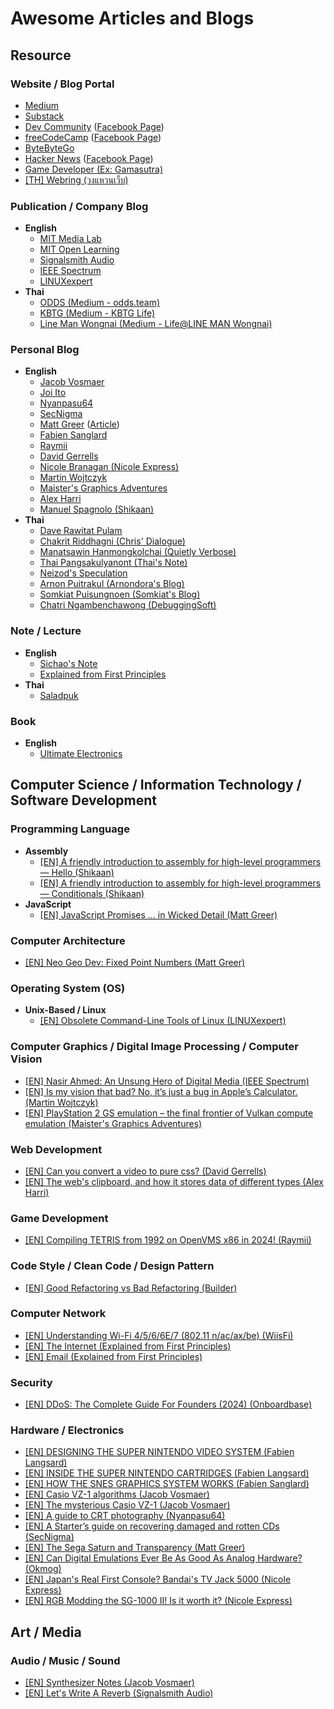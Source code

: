 # Awesome Articles and Blogs

## Resource

### Website / Blog Portal 
- [Medium](https://medium.com/)
- [Substack](https://substack.com/)
- [Dev Community](https://dev.to/) ([Facebook Page](https://www.facebook.com/thepracticaldev))
- [freeCodeCamp](https://www.freecodecamp.org/news) ([Facebook Page](https://www.facebook.com/freecodecamp))
- [ByteByteGo](https://blog.bytebytego.com/)
- [Hacker News](https://news.ycombinator.com/) ([Facebook Page](https://www.facebook.com/hn.hiren.news))
- [Game Developer (Ex: Gamasutra)](https://www.gamedeveloper.com/)
- [[TH] Webring (วงแหวนเว็บ)](https://webring.wonderful.software/)

### Publication / Company Blog
- **English**
  - [MIT Media Lab](https://blog.media.mit.edu)
  - [MIT Open Learning](https://medium.com/@mitopenlearning)
  - [Signalsmith Audio](https://signalsmith-audio.co.uk/writing/)
  - [IEEE Spectrum](https://spectrum.ieee.org/)
  - [LINUXexpert](https://linuxexpert.org/)
- **Thai**
  - [ODDS (Medium - odds.team)](https://medium.com/odds-team?source=list-84e1e2001f4d--------0-------df0208188910---------------------)
  - [KBTG (Medium - KBTG Life)](https://medium.com/kbtg-life?source=list-84e1e2001f4d--------0-------e390b5311a9c---------------------)
  - [Line Man Wongnai (Medium - Life@LINE MAN Wongnai)](https://life.wongnai.com/?source=list-84e1e2001f4d--------0-------f46a4e18ddd4---------------------)

### Personal Blog
- **English**
  - [Jacob Vosmaer](https://blog.jacobvosmaer.nl/)
  - [Joi Ito](https://joi.ito.com/weblog)
  - [Nyanpasu64](https://nyanpasu64.gitlab.io/)
  - [SecNigma](https://secnigma.wordpress.com/)
  - [Matt Greer](https://mattgreer.dev/blog) ([Article](https://mattgreer.dev/articles))
  - [Fabien Sanglard](https://fabiensanglard.net/)
  - [Raymii](https://raymii.org/s/tags/all.html)
  - [David Gerrells](https://dgerrells.com/blog)
  - [Nicole Branagan (Nicole Express)](https://nicole.express/listing.html)
  - [Martin Wojtczyk](https://martin.wojtczyk.de/blog/)
  - [Maister's Graphics Adventures](https://themaister.net/blog/)
  - [Alex Harri](https://alexharri.com/blog)
  - [Manuel Spagnolo (Shikaan)](https://shikaan.github.io/)
- **Thai**
  - [Dave Rawitat Pulam](https://rawitat.com/)
  - [Chakrit Riddhagni (Chris' Dialogue)](https://chrisza.me)
  - [Manatsawin Hanmongkolchai (Quietly Verbose)](https://blog.whs.in.th)
  - [Thai Pangsakulyanont (Thai's Note)](https://notes.dt.in.th)
  - [Neizod's Speculation](https://neizod.dev)
  - [Arnon Puitrakul (Arnondora's Blog)](https://arnondora.in.th)
  - [Somkiat Puisungnoen (Somkiat's Blog)](https://www.somkiat.cc)
  - [Chatri Ngambenchawong (DebuggingSoft)](https://naiwaen.debuggingsoft.com/)

### Note / Lecture
- **English**
  - [Sichao's Note](https://notes.shichao.io/)
  - [Explained from First Principles](https://explained-from-first-principles.com/)
- **Thai**
  - [Saladpuk](https://saladpuk.com/)

### Book
- **English**
  - [Ultimate Electronics](https://ultimateelectronicsbook.com/)

## Computer Science / Information Technology / Software Development

### Programming Language

- **Assembly**
  - [[EN] A friendly introduction to assembly for high-level programmers — Hello (Shikaan)](https://shikaan.github.io/assembly/x86/guide/2024/09/08/x86-64-introduction-hello.html)
  - [[EN] A friendly introduction to assembly for high-level programmers — Conditionals (Shikaan)](https://shikaan.github.io/assembly/x86/guide/2024/09/16/x86-64-conditionals.html)
- **JavaScript**
  - [[EN] JavaScript Promises ... in Wicked Detail (Matt Greer)](https://mattgreer.dev/articles/promises-in-wicked-detail/)

### Computer Architecture

- [[EN] Neo Geo Dev: Fixed Point Numbers (Matt Greer)](https://mattgreer.dev/blog/neo-geo-dev-fixed-point/?fbclid=IwY2xjawExPqNleHRuA2FlbQIxMQABHX-4raAf3mk3_sz8F23pVqaDm8kAt9TRwbDHGzWIsswZ1jhCSeXewowf-w_aem_SnzEDO9PSrqYNXzl1Pvkng)

### Operating System (OS)

- **Unix-Based / Linux**
  - [[EN] Obsolete Command-Line Tools of Linux (LINUXexpert)](https://linuxexpert.org/obsolete-command-line-tools-of-linux)

### Computer Graphics / Digital Image Processing / Computer Vision

- [[EN] Nasir Ahmed: An Unsung Hero of Digital Media (IEEE Spectrum)](https://spectrum.ieee.org/compression-algorithms?fbclid=IwY2xjawEybatleHRuA2FlbQIxMQABHRubWkYIccHX8MqPoRZuRqi_uAj8XF8v6g0-ZnV-19b9tsSPjAxFlg5bbg_aem_PYKOLof3tU5teX_QRB4p-Q)
- [[EN] Is my vision that bad? No, it’s just a bug in Apple’s Calculator. (Martin Wojtczyk)](https://martin.wojtczyk.de/2024/08/31/is-my-vision-that-bad-no-its-just-a-bug-in-apples-calculator/?fbclid=IwY2xjawE_jYpleHRuA2FlbQIxMQABHW_EGookO-0wotpEXZCx4cAJToRnN1Q4Xh-qUlv2YQjYDdHuzd8C1ru1Mw_aem_CvhTs7mu5RW5sFL_PGGosw)
- [[EN] PlayStation 2 GS emulation – the final frontier of Vulkan compute emulation (Maister's Graphics Adventures)](https://themaister.net/blog/2024/07/03/playstation-2-gs-emulation-the-final-frontier-of-vulkan-compute-emulation/?fbclid=IwY2xjawFA5cNleHRuA2FlbQIxMQABHR1yjS0TS_SVzpdg7wSmOXbhjt8iK1uCphS0gsPH8EMskbq2nmoGnR4BVQ_aem_8O7G0-i-2QGN2uWYPvxaJQ)

### Web Development
- [[EN] Can you convert a video to pure css? (David Gerrells)](https://dgerrells.com/blog/can-you-convert-a-video-to-pure-css?fbclid=IwY2xjawE8YzJleHRuA2FlbQIxMQABHVIBKKTBZUa22AeFB2l6MBaH7XLcWAbQlfg7rLPu-ilivi_lRWWPT_HJtQ_aem_mBj8G8ImYaxq1yDaKv_CGw)
- [[EN] The web's clipboard, and how it stores data of different types (Alex Harri)](https://alexharri.com/blog/clipboard?fbclid=IwZXh0bgNhZW0CMTEAAR1tF-KqwXZ378FYwF1inouKAoRpkmilLiNPFSZxTPrhX9kn7eQfGhBYaQA_aem_GVAIyGaO5lt_72iQVfYnJg)

### Game Development

- [[EN] Compiling TETRIS from 1992 on OpenVMS x86 in 2024! (Raymii)](https://raymii.org/s/blog/Tetris_from_1992_on_OpenVMS_x86_in_2024.html?fbclid=IwZXh0bgNhZW0CMTAAAR3HPcy-yXzbEPDuFoWzJX48zmKfbDiNsN8wZwgWNEsrmrbK9vv5fqQt4k0_aem_YEfIZzxpCiSOrKlM57aRHQ)

### Code Style / Clean Code / Design Pattern

- [[EN] Good Refactoring vs Bad Refactoring (Builder)](https://www.builder.io/blog/good-vs-bad-refactoring?fbclid=IwZXh0bgNhZW0CMTEAAR12p3oHYB0WQpZLonrzc2wG9WOohWhj-jrGpI27xWFoHF0fQ1uJv5e14Oc_aem_TC5XVYZFrgl-VBB4nssTZQ)

### Computer Network

- [[EN] Understanding Wi-Fi 4/5/6/6E/7 (802.11 n/ac/ax/be) (WiisFi)](https://www.wiisfi.com/?fbclid=IwY2xjawEZWntleHRuA2FlbQIxMQABHWTfZwIQ5Ld_9jto-6GAYEFky2g7JOcsWnsbkmhsz0E3Ps8Hv3KLQnjPEQ_aem_xmPNMxB_K9DwcgP2VSsuIA#introduction)
- [[EN] The Internet (Explained from First Principles)](https://explained-from-first-principles.com/internet)
- [[EN] Email (Explained from First Principles)](https://explained-from-first-principles.com/email)

### Security 
- [[EN] DDoS: The Complete Guide For Founders (2024) (Onboardbase)](https://onboardbase.com/blog/ddos/?fbclid=IwZXh0bgNhZW0CMTEAAR3GdU7CA2QpRsfrQiTemuMQCRa43-UfRuKJVmqv3OBtgmIN1sIDhAmZ1LM_aem_adxnE5OUSWRfYtuy2aavgg)

### Hardware / Electronics

- [[EN] DESIGNING THE SUPER NINTENDO VIDEO SYSTEM (Fabien Langsard)](https://fabiensanglard.net/snes_video/index.html?fbclid=IwY2xjawEUxitleHRuA2FlbQIxMQABHRJSwfKR8g1ftJ6lz10Tf7zKMoLFxk3CcT7tL8eSQhu9TvilaewMK5zjFw_aem_AktPwBjMyHxVTE4Bhae_CQ)
- [[EN] INSIDE THE SUPER NINTENDO CARTRIDGES (Fabien Langsard)](https://fabiensanglard.net/snes_carts/)
- [[EN] HOW THE SNES GRAPHICS SYSTEM WORKS (Fabien Sanglard)](https://fabiensanglard.net/snes_ppus_how/?fbclid=IwY2xjawEybtFleHRuA2FlbQIxMQABHQeZgPR7e5Buwk2zJs0HMeAsG8Pw50sAOpuaRsg-ufYOQyw1uL2JFnJ4AQ_aem_Yt8vLGtJTlPDMaJdraaV9g)
- [[EN] Casio VZ-1 algorithms (Jacob Vosmaer)](https://blog.jacobvosmaer.nl/0029-vz-1-algorithms/?fbclid=IwY2xjawEh2PpleHRuA2FlbQIxMQABHWtNiDmhbfpqmDaFtdc5lzWewB6xTvW7xIHtHI9dOtfEEGHMk_oYkyEg_w_aem_C4daZ4X7JpGQMrorQw_3HQ)
- [[EN] The mysterious Casio VZ-1 (Jacob Vosmaer)](https://blog.jacobvosmaer.nl/0028-mysterious-vz-1)
- [[EN] A guide to CRT photography (Nyanpasu64)](https://nyanpasu64.gitlab.io/blog/crt-photography)
- [[EN] A Starter’s guide on recovering damaged and rotten CDs (SecNigma)](https://secnigma.wordpress.com/2022/05/08/a-guide-to-recovering-damaged-and-rotten-cds/?fbclid=IwY2xjawEwU5xleHRuA2FlbQIxMQABHcJinbeoCaZKBrVpjpxANipa7fV71dGl2E5gYgqInNbRckycie52Bqxtgg_aem_KiGTVN2e225sotTvXI3zlQ)
- [[EN] The Sega Saturn and Transparency (Matt Greer)](https://mattgreer.dev/articles/sega-saturn-and-transparency/)
- [[EN] Can Digital Emulations Ever Be As Good As Analog Hardware? (Okmog)](https://www.okmog.de/index.php/training/articles/can-digital-emulations-ever-be-as-good-as-analog-hardware?fbclid=IwZXh0bgNhZW0CMTEAAR0ySaNwvul3qU1yr9py70NuxKAzBVFpyQBmi4nnALuRo4SWVm79XQNlbqo_aem_GC4GN48ZV1vipBPKBT55-A)
- [[EN] Japan's Real First Console? Bandai's TV Jack 5000 (Nicole Express)](https://nicole.express/2024/tv-jack-and-tv-jill.html?fbclid=IwY2xjawE9j0ZleHRuA2FlbQIxMQABHSG_EiBOBNRFJy-EnII8HVSFRyfEsTbvkvosXdox_2zogTOgCifD8LGYqQ_aem_-enReiY7n3M130WQ2yi4ZA)
- [[EN] RGB Modding the SG-1000 II! Is it worth it? (Nicole Express)](https://nicole.express/2023/sg-1000-is-a-stupid-name-why-is-there-no-sg-500.html)
  
## Art / Media

### Audio / Music / Sound
- [[EN] Synthesizer Notes (Jacob Vosmaer)](https://blog.jacobvosmaer.nl/0027-synth-notes/#vz1)
- [[EN] Let's Write A Reverb (Signalsmith Audio)](https://signalsmith-audio.co.uk/writing/2021/lets-write-a-reverb/?fbclid=IwZXh0bgNhZW0CMTEAAR01vLozXDEOy9CfPwK90G9_2c9FgaHmaDQEulN6I0-W_dqAtWSSqPYsZ_0_aem_s6mclMZzWypLVwqGldDM_A)
